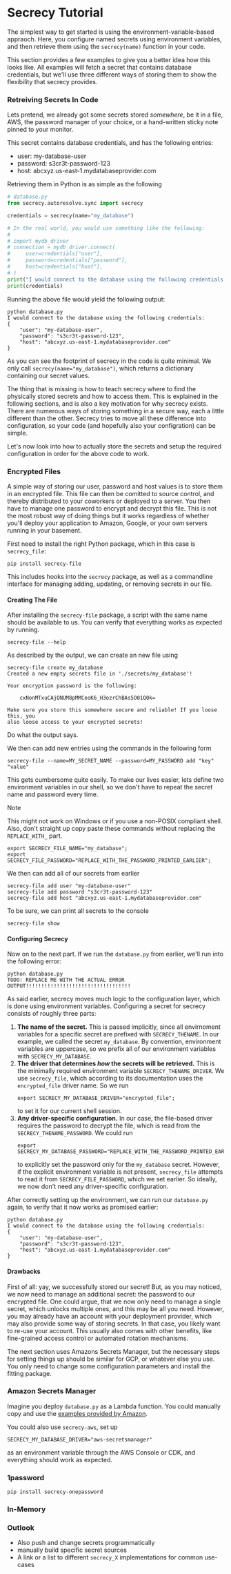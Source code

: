 # Secrecy Tutorial

The simplest way to get started is using the environment-variable-based
appraoch. Here, you configure named secrets using environment variables, and
then retrieve them using the `secrecy(name)` function in your code.

This section provides a few examples to give you a better idea how this looks
like. All examples will fetch a secret that contains database credentials, but
we'll use three different ways of storing them to show the flexibility that
secrecy provides.

### Retreiving Secrets In Code

Lets pretend, we already got some secrets stored _somewhere_, be it in a file,
AWS, the password manager of your choice, or a hand-written sticky note pinned
to your monitor.

This secret contains database credentials, and has the following entries:
- user: my-database-user
- password: s3cr3t-password-123
- host: abcxyz.us-east-1.mydatabaseprovider.com

Retrieving them in Python is as simple as the following

```python
# database.py
from secrecy.autoresolve.sync import secrecy

credentials = secrecy(name="my_database")

# In the real world, you would use something like the following:
#
# import mydb_driver
# connection = mydb_driver.connect(
#     user=credentials["user"],
#     password=credentials["password"],
#     host=credentials["host"],
# )
print("I would connect to the database using the following credentials:")
print(credentials)
```

Running the above file would yield the following output:

```
python database.py
I would connect to the database using the following credentials:
{
    "user": "my-database-user",
    "password": "s3cr3t-password-123",
    "host": "abcxyz.us-east-1.mydatabaseprovider.com"
}
```

As you can see the footprint of secrecy in the code is quite minimal. We only
call `secrecy(name="my_database")`, which returns a dictionary containing our
secret values.

The thing that is missing is how to teach secrecy where to find the physically
stored secrets and how to access them. This is explained in the following
sections, and is also a key motivation for why secrecy exists. There are
numerous ways of storing something in a secure way, each a little different
than the other. Secrecy tries to move all these difference into configuration,
so your code (and hopefully also your configration) can be simple.

Let's now look into how to actually store the secrets and setup the required
configuration in order for the above code to work.

### Encrypted Files

A simple way of storing our user, password and host values is to store them in
an encrypted file. This file can then be comitted to source control, and
thereby distributed to your coworkers or deployed to a server. You then have to
manage one password to encrypt and decrypt this file. This is not the most
robust way of doing things but it works regardless of whether you'll deploy
your application to Amazon, Google, or your own servers running in your
basement.

First need to install the right Python package, which in this case is
`secrecy_file`:

```shell
pip install secrecy-file
```

This includes hooks into the `secrecy` package, as well as a commandline
interface for managing adding, updating, or removing secrets in our file.

#### Creating The File

After installing the `secrecy-file` package, a script with the same name should
be available to us. You can verify that everything works as expected by
running.

```shell
secrecy-file --help
```

As described by the output, we can create an new file using

```
secrecy-file create my_database
Created a new empty secrets file in './secrets/my_database'!

Your encryption password is the following:

    cxNonMTxuCAjQNUM8pMMCeoK6_H3ozrChBAs5O01Q0k=

Make sure you store this somewhere secure and reliable! If you loose this, you
also loose access to your encrypted secrets!
```

Do what the output says.

We then can add new entries using the commands in the following form

```shell
secrecy-file --name=MY_SECRET_NAME --password=MY_PASSWORD add "key" "value"
```

This gets cumbersome quite easily. To make our lives easier, lets define two
environment variables in our shell, so we don't have to repeat the secret name
and password every time.

> [!NOTE]
> This might not work on Windows or if you use a non-POSIX compliant shell.
> Also, don't straight up copy paste these commands without replacing the
> `REPLACE_WITH_` part.

```shell
export SECRECY_FILE_NAME="my_database";
export SECRECY_FILE_PASSWORD="REPLACE_WITH_THE_PASSWORD_PRINTED_EARLIER";
```

We then can add all of our secrets from earlier

```shell
secrecy-file add user "my-database-user"
secrecy-file add password "s3cr3t-password-123"
secrecy-file add host "abcxyz.us-east-1.mydatabaseprovider.com"
```

To be sure, we can print all secrets to the console

```shell
secrecy-file show
```

#### Configuring Secrecy

Now on to the next part. If we run the `database.py` from earlier, we'll run
into the following error:

```
python database.py
TODO: REPLACE ME WITH THE ACTUAL ERROR OUTPUT!!!!!!!!!!!!!!!!!!!!!!!!!!!!!!!!!!
```

As said earlier, secrecy moves much logic to the configuration layer, which is
done using environment variables. Configuring a secret for secrecy consists of
roughly three parts:

1. **The name of the secret.** This is passed implicitly, since all envirnoment
   variables for a specific secret are prefixed with
   `SECRECY_THENAME`. In our example, we called the secret `my_database`. By
   convention, environment variables are uppercase, so we prefix all of our
   environment variables with `SECRECY_MY_DATABASE`.
2. **The driver that determines _how_ the secrets will be retrieved.** This is
   the minimally required environment variable `SECRECY_THENAME_DRIVER`. We use
   `secrecy_file`, which according to its documentation uses the
   `encrypted_file` driver name. So we run
   ```shell
   export SECRECY_MY_DATABASE_DRIVER="encrypted_file";
   ```
   to set it for our current shell session.
3. **Any driver-specific configuration.** In our case, the file-based driver
   requires the password to decrypt the file, which is read from the
   `SECRECY_THENAME_PASSWORD`. We could run
   ```shell
   export SECRECY_MY_DATABASE_PASSWORD="REPLACE_WITH_THE_PASSWORD_PRINTED_EARLIER";
   ```
   to explicitly set the password only for the `my_database` secret. However,
   if the explicit environment variable is not present, `secrecy_file` attempts
   to read it from `SECRECY_FILE_PASSWORD`, which we set earlier. So ideally,
   we now don't need any driver-specific configuration.

After correctly setting up the environment, we can run our `database.py` again,
to verify that it now works as promised earlier:

```
python database.py
I would connect to the database using the following credentials:
{
    "user": "my-database-user",
    "password": "s3cr3t-password-123",
    "host": "abcxyz.us-east-1.mydatabaseprovider.com"
}
```

#### Drawbacks

First of all: yay, we successfully stored our secret!  But, as you may noticed,
we now need to manage an additional secret: the password to our encrypted file.
One could argue, that we now only need to manage a single secret, which unlocks
multiple ones, and this may be all you need. However, you may already have an
account with your deployment provider, which may also provide some way of
storing secrets. In that case, you likely want to re-use your account. This
usually also comes with other benefits, like fine-grained access control or
automated rotation mechanisms.

The next section uses Amazons Secrets Manager, but the necessary steps for
setting things up should be similar for GCP, or whatever else you use. You
only need to change some configuration parameters and install the fitting
package.

### Amazon Secrets Manager

Imagine you deploy `database.py` as a Lambda function. You could manually copy
and use the [examples provided by Amazon](https://docs.aws.amazon.com/secretsmanager/latest/userguide/retrieving-secrets-python-sdk.html).

You could also use `secrecy-aws`, set up

```dotenv
SECRECY_MY_DATABASE_DRIVER="aws-secretsmanager"
```

as an environment variable through the AWS Console or CDK, and everything
should work as expected.

### 1password

```shell
pip install secrecy-onepassword
```

### In-Memory



### Outlook

- Also push and change secrets programmatically
- manually build specific secret sources
- A link or a list to different `secrecy_X` implementations for common use-cases
